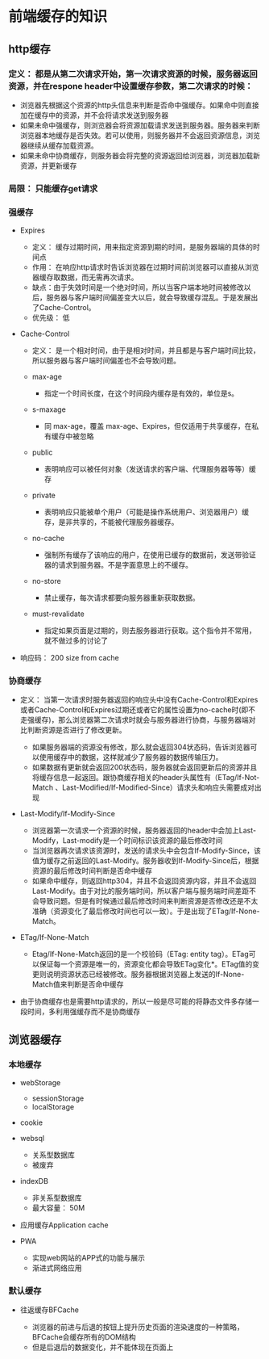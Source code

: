 # 前端缓存的知识

## http缓存

### 定义： 都是从第二次请求开始，第一次请求资源的时候，服务器返回资源，并在respone header中设置缓存参数，第二次请求的时候：

- 浏览器先根据这个资源的http头信息来判断是否命中强缓存。如果命中则直接加在缓存中的资源，并不会将请求发送到服务器
- 如果未命中强缓存，则浏览器会将资源加载请求发送到服务器。服务器来判断浏览器本地缓存是否失效。若可以使用，则服务器并不会返回资源信息，浏览器继续从缓存加载资源。
- 如果未命中协商缓存，则服务器会将完整的资源返回给浏览器，浏览器加载新资源，并更新缓存

### 局限： 只能缓存get请求

### 强缓存

- Expires

	- 定义： 缓存过期时间，用来指定资源到期的时间，是服务器端的具体的时间点
	- 作用： 在响应http请求时告诉浏览器在过期时间前浏览器可以直接从浏览器缓存取数据，而无需再次请求。
	- 缺点：由于失效时间是一个绝对时间，所以当客户端本地时间被修改以后，服务器与客户端时间偏差变大以后，就会导致缓存混乱。于是发展出了Cache-Control。
	- 优先级： 低

- Cache-Control

	- 定义： 是一个相对时间，由于是相对时间，并且都是与客户端时间比较，所以服务器与客户端时间偏差也不会导致问题。
	-  max-age 

		- 指定一个时间长度，在这个时间段内缓存是有效的，单位是s。

	- s-maxage

		- 同 max-age，覆盖 max-age、Expires，但仅适用于共享缓存，在私有缓存中被忽略

	- public 

		- 表明响应可以被任何对象（发送请求的客户端、代理服务器等等）缓存

	- private 

		- 表明响应只能被单个用户（可能是操作系统用户、浏览器用户）缓存，是非共享的，不能被代理服务器缓存。

	- no-cache

		- 强制所有缓存了该响应的用户，在使用已缓存的数据前，发送带验证器的请求到服务器。不是字面意思上的不缓存。

	- no-store 

		- 禁止缓存，每次请求都要向服务器重新获取数据。

	- must-revalidate

		- 指定如果页面是过期的，则去服务器进行获取。这个指令并不常用，就不做过多的讨论了

- 响应码： 200  size from cache

### 协商缓存

- 定义： 当第一次请求时服务器返回的响应头中没有Cache-Control和Expires或者Cache-Control和Expires过期还或者它的属性设置为no-cache时(即不走强缓存)，那么浏览器第二次请求时就会与服务器进行协商，与服务器端对比判断资源是否进行了修改更新。

	- 如果服务器端的资源没有修改，那么就会返回304状态码，告诉浏览器可以使用缓存中的数据，这样就减少了服务器的数据传输压力。
	- 如果数据有更新就会返回200状态码，服务器就会返回更新后的资源并且将缓存信息一起返回。跟协商缓存相关的header头属性有（ETag/If-Not-Match 、Last-Modified/If-Modified-Since）请求头和响应头需要成对出现

- Last-Modify/If-Modify-Since

	- 浏览器第一次请求一个资源的时候，服务器返回的header中会加上Last-Modify，Last-modify是一个时间标识该资源的最后修改时间
	- 当浏览器再次请求该资源时，发送的请求头中会包含If-Modify-Since，该值为缓存之前返回的Last-Modify。服务器收到If-Modify-Since后，根据资源的最后修改时间判断是否命中缓存
	- 如果命中缓存，则返回http304，并且不会返回资源内容，并且不会返回Last-Modify。由于对比的服务端时间，所以客户端与服务端时间差距不会导致问题。但是有时候通过最后修改时间来判断资源是否修改还是不太准确（资源变化了最后修改时间也可以一致）。于是出现了ETag/If-None-Match。

- ETag/If-None-Match

	- Etag/If-None-Match返回的是一个校验码（ETag: entity tag）。ETag可以保证每一个资源是唯一的，资源变化都会导致ETag变化*。ETag值的变更则说明资源状态已经被修改。服务器根据浏览器上发送的If-None-Match值来判断是否命中缓存

- 由于协商缓存也是需要http请求的，所以一般是尽可能的将静态文件多存储一段时间，多利用强缓存而不是协商缓存

## 浏览器缓存

### 本地缓存

- webStorage

	- sessionStorage
	- localStorage

- cookie
- websql

	- 关系型数据库
	- 被废弃

- indexDB

	- 非关系型数据库
	- 最大容量： 50M

- 应用缓存Application cache
- PWA

	- 实现web网站的APP式的功能与展示
	- 渐进式网络应用

### 默认缓存

- 往返缓存BFCache

	- 浏览器的前进与后退的按钮上提升历史页面的渲染速度的一种策略，BFCache会缓存所有的DOM结构
	- 但是后退后的数据变化，并不能体现在页面上

